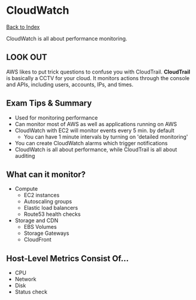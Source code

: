 # CloudWatch

[Back to Index](../../README.md)

CloudWatch is all about performance monitoring.

## LOOK OUT

AWS likes to put trick questions to confuse you with CloudTrail. **CloudTrail** is basically a CCTV for your cloud. It monitors actions through the console and APIs, including users, accounts, IPs, and times.

## Exam Tips & Summary

- Used for monitoring performance
- Can monitor most of AWS as well as applications running on AWS
- CloudWatch with EC2 will monitor events every 5 min. by default
    - You can have 1 minute intervals by turning on 'detailed monitoring'
- You can create CloudWatch alarms which trigger notifications
- CloudWatch is all about performance, while CloudTrail is all about auditing

## What can it monitor?

- Compute
    - EC2 instances
    - Autoscaling groups
    - Elastic load balancers
    - Route53 health checks
- Storage and CDN
    - EBS Volumes
    - Storage Gateways
    - CloudFront

## Host-Level Metrics Consist Of...

- CPU
- Network
- Disk
- Status check